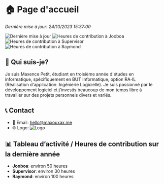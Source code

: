 # 🏠 Page d'accueil
_Dernière mise à jour: 24/10/2023 15:37:00_

![Dernière mise à jour](https://img.shields.io/badge/Dernière%20mise%20à%20jour-24/10/2023-blue)
![Heures de contribution à Jooboa](https://img.shields.io/badge/Heures%20de%20contribution%20à%20Jooboa-50-green)
![Heures de contribution à Supervisor](https://img.shields.io/badge/Heures%20de%20contribution%20à%20Supervisor-30-yellow)
![Heures de contribution à Raymond](https://img.shields.io/badge/Heures%20de%20contribution%20à%20Raymond-100-red)

## 🤵 Qui suis-je?
Je suis Maxence Petit, étudiant en troisième année d'études en informatique, spécifiquement en BUT Informatique, option RA-IL (Réalisation d'application: Ingénierie Logicielle). Je suis passionné par le développement logiciel et j'investis beaucoup de mon temps libre à travailler sur des projets personnels divers et variés.

## 📞 Contact
- 📧 Email: [hello@maxouxax.me](mailto:hello@maxouxax.me)
- 🌐 Logo: ![Logo](https://maxouxax.me/favicon.ico)

## 📊 Tableau d’activité / Heures de contribution sur la dernière année
- **Jooboa**: environ 50 heures
- **Supervisor**: environ 30 heures
- **Raymond**: environ 100 heures
